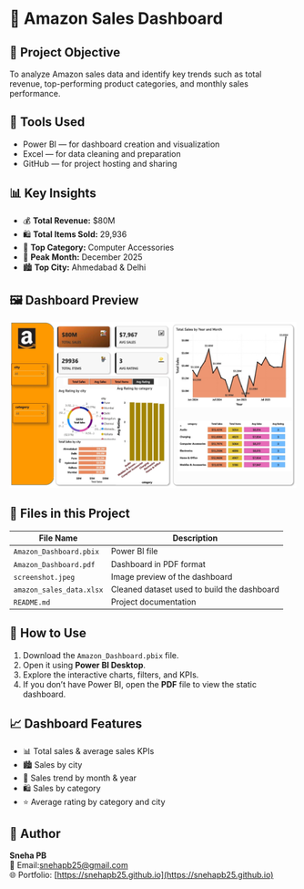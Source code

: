 # 🛒 Amazon Sales Dashboard

## 📌 Project Objective
To analyze Amazon sales data and identify key trends such as total revenue, top-performing product categories, and monthly sales performance.

## 🧰 Tools Used
- Power BI — for dashboard creation and visualization
- Excel — for data cleaning and preparation
- GitHub — for project hosting and sharing

## 📊 Key Insights
- 💰 **Total Revenue:** $80M  
- 🛍️ **Total Items Sold:** 29,936  
- 🥇 **Top Category:** Computer Accessories  
- 📅 **Peak Month:** December 2025  
- 🏙️ **Top City:** Ahmedabad & Delhi

## 🖼️ Dashboard Preview
![Amazon Dashboard Preview](Screenshot.jpeg)

## 📂 Files in this Project
| File Name                     | Description                                                       |
|-------------------------------|-------------------------------------------------------------------|
| `Amazon_Dashboard.pbix`       | Power BI file                              |
| `Amazon_Dashboard.pdf`        | Dashboard in PDF format                               |
| `screenshot.jpeg`             | Image preview of the dashboard                                   |
| `amazon_sales_data.xlsx`      | Cleaned dataset used to build the dashboard             |
| `README.md`                   | Project documentation                                            |

## 🚀 How to Use
1. Download the `Amazon_Dashboard.pbix` file.  
2. Open it using **Power BI Desktop**.  
3. Explore the interactive charts, filters, and KPIs.  
4. If you don’t have Power BI, open the **PDF** file to view the static dashboard.

## 📈 Dashboard Features
- 📊 Total sales & average sales KPIs
- 🏙️ Sales by city
- 📅 Sales trend by month & year
- 🛍️ Sales by category
- ⭐ Average rating by category and city


## 🙌 Author
**Sneha PB**  
📧 Email:snehapb25@gmail.com  
🌐 Portfolio: [https://snehapb25.github.io](https://snehapb25.github.io)



